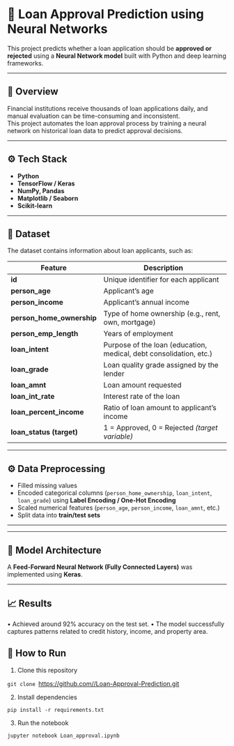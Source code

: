 # 🧠 Loan Approval Prediction using Neural Networks

This project predicts whether a loan application should be **approved or rejected** using a **Neural Network model** built with Python and deep learning frameworks.

---

## 📌 Overview

Financial institutions receive thousands of loan applications daily, and manual evaluation can be time-consuming and inconsistent.  
This project automates the loan approval process by training a neural network on historical loan data to predict approval decisions.

---

## ⚙️ Tech Stack

- **Python**
- **TensorFlow / Keras**
- **NumPy, Pandas**
- **Matplotlib / Seaborn**
- **Scikit-learn**

---

## 🧾 Dataset

The dataset contains information about loan applicants, such as:

| Feature | Description |
|----------|--------------|
| **id** | Unique identifier for each applicant |
| **person_age** | Applicant’s age |
| **person_income** | Applicant’s annual income |
| **person_home_ownership** | Type of home ownership (e.g., rent, own, mortgage) |
| **person_emp_length** | Years of employment |
| **loan_intent** | Purpose of the loan (education, medical, debt consolidation, etc.) |
| **loan_grade** | Loan quality grade assigned by the lender |
| **loan_amnt** | Loan amount requested |
| **loan_int_rate** | Interest rate of the loan |
| **loan_percent_income** | Ratio of loan amount to applicant’s income |
| **loan_status (target)** | 1 = Approved, 0 = Rejected *(target variable)*

---

## ⚙️ Data Preprocessing

- Filled missing values  
- Encoded categorical columns (`person_home_ownership`, `loan_intent`, `loan_grade`) using **Label Encoding / One-Hot Encoding**  
- Scaled numerical features (`person_age`, `person_income`, `loan_amnt`, etc.)  
- Split data into **train/test sets**  

---

---

## 🧠 Model Architecture

A **Feed-Forward Neural Network (Fully Connected Layers)** was implemented using **Keras**.
____________________________________________________________________________________________________________________________________________________________________

## 📈 Results

• Achieved around 92% accuracy on the test set.
• The model successfully captures patterns related to credit history, income, and property area.

## 🚀 How to Run

1. Clone this repository

`git clone `[https://github.com/<your-username>/Loan-Approval-Prediction.git](https://github.com/NorikHovhannisyan/Loan-Approval-Prediction.git)

2. Install dependencies

`pip install -r requirements.txt`


3. Run the notebook

`jupyter notebook Loan_approval.ipynb`
